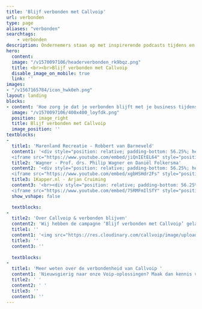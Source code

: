 ```yaml
---
title: 'Blijf verbonden met Callvoip'
url: verbonden
type: page
aliases: "verbonden"
searchtags:
    - verbonden
description: Ondernemers staan op met inspirerende podcasts tijdens en na de coronacrisis. Blijf verbonden met Callvoip.
hero:
  content:
  image: "/v1570097106/headerverbonden_rk9bqz.png"
  title: <br><br>Blijf verbonden met Callvoip
  disable_image_on_mobile: true
  link: ''
images:
- "/v1567165784/icon_hwk0eh.png"
layout: landing
blocks:
- content: 'Hoe zorg je dat je verbonden blijft met je business tijdens de Coronacrisis en daarna? Wij interviewden een 3-tal inspirerende ondernemers en tevens klanten van Callvoip. Allen hebben bedrijven in branches die zwaar getroffen werden door de ‘intelligente lockdown’. Geen klanten betekende geen omzet. Zij besloten niet bij de pakken neer te gaan zitten. Ze stonden op, voerden innovatief verandermanagement door en blijven bovenal verbonden.<br>Ontmoet:'
  image: "/v1570097106/400x400_loyfdk.png"
  position: image_right
  title: Blijf verbonden met Callvoip
  image_position: ''
textblocks:
- 
  title1: 'Marenland Recreatie - Robbert van Barneveld'
  content1: '<div style="position: relative; padding-bottom: 56.25%; height: 0; overflow: hidden;">
  <iframe src="https://www.youtube.com/embed/jiQnIEtEL64" style="position: absolute; top: 0; left: 0; width: 100%; height: 100%; border:0;" allowfullscreen title="YouTube Video"></iframe></div><br>Enigszins verscholen in het pittoreske Groningse dorpje Winsum ligt het pareltje; Marenland Recreatie. De piepjonge broers Robbert en Ruud van Barneveld runnen er een camping, restaurant, terras en tal van recreatiesporten aan het water. Een prachtige onderneming maar toen was daar Corona. Robbert vertelt hoe ze zichzelf nog beter en anders organiseerden om deze crisis het hoofd te bieden..'
  title2: 'Wagner - Prof. drs. Philip Wagner en Daniël Folkersma'
  content2: '<div style="position: relative; padding-bottom: 56.25%; height: 0; overflow: hidden;">
  <iframe src="https://www.youtube.com/embed/xgbHSHdr2Fs" style="position: absolute; top: 0; left: 0; width: 100%; height: 100%; border:0;" allowfullscreen title="YouTube Video"></iframe></div><br>Wagner aan de Hoge der A is een collectief van ondernemers die kennis adviseren, ontwikkelen, en doceren. Dit doen zij wereldwijd met investeringen en partnerschappen op het gebied van; ‘greentech’, ‘bluetech’ en behoud van natuur. Door stenen te verleggen willen zij met hun inzichten en expertise positief bijdragen aan grote maatschappelijke vraagstukken. Geestelijk vader Philip Wagner en adviseur Daniël Folkersma schoven aan voor een gesprek aan de mooiste straat van Groningen, om te spreken over de huidige crisis, hun innovatieve aanpak en hoe je jezelf als ondernemer wapent tegen dergelijke toestanden. Hoofdmoot is dat we gedwongen terug moeten naar de kern van de producten/diensten die bedrijven aanbieden. Luister mee..'
  title3: 1Kapper.nl - Arjan Cruiming
  content3: '<br><div style="position: relative; padding-bottom: 56.25%; height: 0; overflow: hidden;">
  <iframe src="https://www.youtube.com/embed/75RMFmIlSfY" style="position: absolute; top: 0; left: 0; width: 100%; height: 100%; border:0;" allowfullscreen title="YouTube Video"></iframe></div><br>Rasondernemer Arjan Cruiming is een pionier in het ontwikkelen en vermarkten van succesvolle ICT-concepten. Bijvoorbeeld zijn online boekingsplatform ‘1Kapper.nl’. Hartstikke goed bedacht, gedegen doorontwikkeld, met als voornaamste doel; gemak, ontzorging en service voor de klant en eindgebruiker. Ondertussen mag hij half knippend Nederland tot zijn klandizie rekenen. Gaaf toch? Arjan zat eerst wel even met de handen in het haar bij aanvang van de crisis want; een platform op basis van no cure - no pay dus simpelweg meer dan een maand geen omzet. Toch bleef hij focussen op development, testen en klantgerichte service bieden. Toen was daar de bevrijdende persconferentie van Meneer Rutte en mochten kappers weer los! En dat gingen ze.. Arjan vertelt erover.'
  show_vshape: false

  textblocks:
- 
  title2: 'Over Callvoip & verbonden blijven'
  content2: 'Wij hebben de campagne ‘Blijf verbonden met Callvoip’ gelanceerd, omdat wij standvastig geloven in optimale communicatie en daarmee de verbondenheid tussen mensen, bedrijven en hun business. Hierin bieden wij slimme Voip-oplossingen op maat. Persoonlijke en oplossingsgerichte service is voor ons niet vanzelfsprekend. Daar moet je elke dag weer je stinkende best voor doen.<br><br>Sinds de Coronacrisis aanbrak staan wij dagelijks nog meer in contact met onze klanten. Naast het bieden van adequate service en oplossingen zijn wij tevens een luisterend oor voor de tamelijk bizarre situaties waarin ondernemers zich plotsklaps bevonden. Het inspireerde ons om klanten met hun bijzondere verhalen een podium te geven voor zichzelf en mede-ondernemers. Doel? Het blijven creëren van verbondenheid door naast elkaar te staan. Juist in deze tijden.'
  title1: ''
  content1: '<img src="https://res.cloudinary.com/callvoip/image/upload/c_limit,h_512,w_512/v1591266530/2020-06-04_swgxm3.png">'
  title3: ''
  content3: ''
  
  textblocks:
- 
  title1: 'Meer weten over de verbondenheid van Callvoip '
  content1: 'Nieuwsgierig naar onze Voip-oplossingen? Maak dan kennis via onze persoonlijke rondleiding of neem vrijblijvend contact met ons op via 050 820 00 00.<div class="usp-list"><ul><li>24/7 optimale service en ondersteuning</li><li>Altijd en overal bereikbaar</li><li>Geen gedoe, alles onder één dak!</li></ul></div>'
  title2: ' '
  content2: ' '
  title3: ''
  content3: ''
---
```

